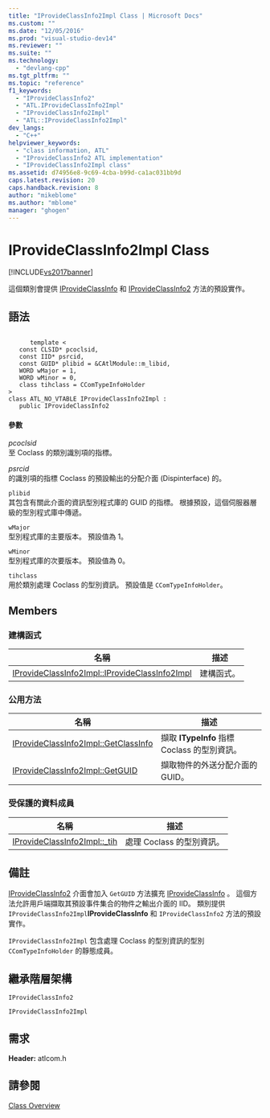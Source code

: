 ```yaml
---
title: "IProvideClassInfo2Impl Class | Microsoft Docs"
ms.custom: ""
ms.date: "12/05/2016"
ms.prod: "visual-studio-dev14"
ms.reviewer: ""
ms.suite: ""
ms.technology: 
  - "devlang-cpp"
ms.tgt_pltfrm: ""
ms.topic: "reference"
f1_keywords: 
  - "IProvideClassInfo2"
  - "ATL.IProvideClassInfo2Impl"
  - "IProvideClassInfo2Impl"
  - "ATL::IProvideClassInfo2Impl"
dev_langs: 
  - "C++"
helpviewer_keywords: 
  - "class information, ATL"
  - "IProvideClassInfo2 ATL implementation"
  - "IProvideClassInfo2Impl class"
ms.assetid: d74956e8-9c69-4cba-b99d-ca1ac031bb9d
caps.latest.revision: 20
caps.handback.revision: 8
author: "mikeblome"
ms.author: "mblome"
manager: "ghogen"
---
```

# IProvideClassInfo2Impl Class
[!INCLUDE[vs2017banner](../../assembler/inline/includes/vs2017banner.md)]

這個類別會提供 [IProvideClassInfo](http://msdn.microsoft.com/library/windows/desktop/ms687303) 和 [IProvideClassInfo2](http://msdn.microsoft.com/library/windows/desktop/ms693764) 方法的預設實作。  
  
## 語法  
  
```  
  
      template <  
   const CLSID* pcoclsid,  
   const IID* psrcid,  
   const GUID* plibid = &CAtlModule::m_libid,  
   WORD wMajor = 1,  
   WORD wMinor = 0,  
   class tihclass = CComTypeInfoHolder   
>  
class ATL_NO_VTABLE IProvideClassInfo2Impl :  
   public IProvideClassInfo2  
```  
  
#### 參數  
 *pcoclsid*  
 至 Coclass 的類別識別項的指標。  
  
 *psrcid*  
 的識別項的指標 Coclass 的預設輸出的分配介面 \(Dispinterface\) 的。  
  
 `plibid`  
 其包含有關此介面的資訊型別程式庫的 GUID 的指標。  根據預設，這個伺服器層級的型別程式庫中傳遞。  
  
 `wMajor`  
 型別程式庫的主要版本。  預設值為 1。  
  
 `wMinor`  
 型別程式庫的次要版本。  預設值為 0。  
  
 `tihclass`  
 用於類別處理 Coclass 的型別資訊。  預設值是 `CComTypeInfoHolder`。  
  
## Members  
  
### 建構函式  
  
|名稱|描述|  
|--------|--------|  
|[IProvideClassInfo2Impl::IProvideClassInfo2Impl](../Topic/IProvideClassInfo2Impl::IProvideClassInfo2Impl.md)|建構函式。|  
  
### 公用方法  
  
|名稱|描述|  
|--------|--------|  
|[IProvideClassInfo2Impl::GetClassInfo](../Topic/IProvideClassInfo2Impl::GetClassInfo.md)|擷取 **ITypeInfo** 指標 Coclass 的型別資訊。|  
|[IProvideClassInfo2Impl::GetGUID](../Topic/IProvideClassInfo2Impl::GetGUID.md)|擷取物件的外送分配介面的 GUID。|  
  
### 受保護的資料成員  
  
|名稱|描述|  
|--------|--------|  
|[IProvideClassInfo2Impl::\_tih](../Topic/IProvideClassInfo2Impl::_tih.md)|處理 Coclass 的型別資訊。|  
  
## 備註  
 [IProvideClassInfo2](http://msdn.microsoft.com/library/windows/desktop/ms693764) 介面會加入 `GetGUID` 方法擴充 [IProvideClassInfo](http://msdn.microsoft.com/library/windows/desktop/ms687303) 。  這個方法允許用戶端擷取其預設事件集合的物件之輸出介面的 IID。  類別提供 `IProvideClassInfo2Impl`**IProvideClassInfo** 和 `IProvideClassInfo2` 方法的預設實作。  
  
 `IProvideClassInfo2Impl` 包含處理 Coclass 的型別資訊的型別 `CComTypeInfoHolder` 的靜態成員。  
  
## 繼承階層架構  
 `IProvideClassInfo2`  
  
 `IProvideClassInfo2Impl`  
  
## 需求  
 **Header:** atlcom.h  
  
## 請參閱  
 [Class Overview](../../atl/atl-class-overview.md)